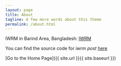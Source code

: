 ```yaml
---
layout: page
title: About
tagline: A few more words about this theme
permalink: /about.html
---
```


IWRM in Barind Area, Bangladesh: [IWRM](https://iwrm.github.io)

You can find the source code for _iwrm post_ [here](#)


[Go to the Home Page]({{ site.url }}{{ site.baseurl }})
